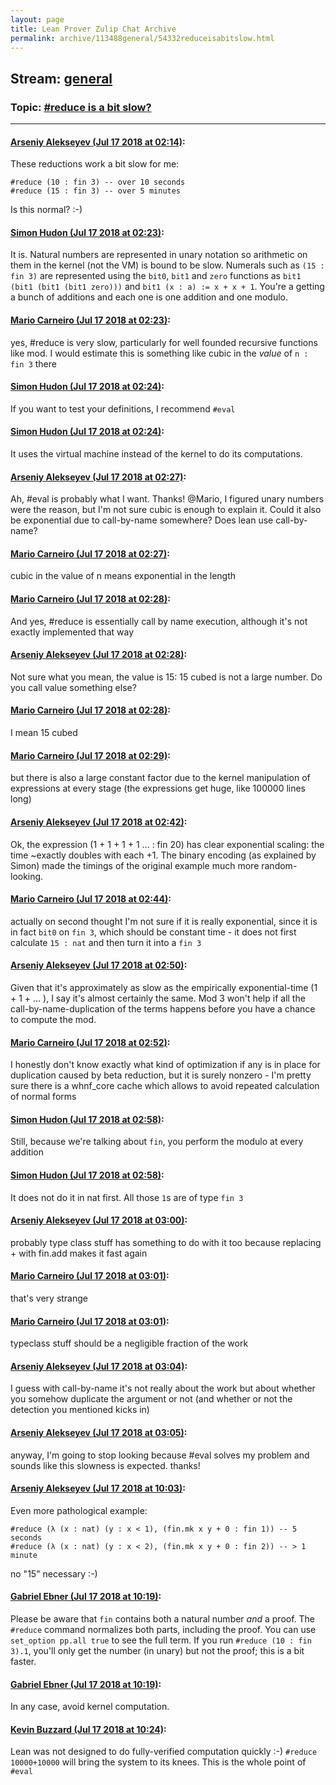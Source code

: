 ```yaml
---
layout: page
title: Lean Prover Zulip Chat Archive 
permalink: archive/113488general/54332reduceisabitslow.html
---
```


## Stream: [general](index.html)
### Topic: [#reduce is a bit slow?](54332reduceisabitslow.html)

---

#### [Arseniy Alekseyev (Jul 17 2018 at 02:14)](https://leanprover.zulipchat.com/#narrow/stream/113488-general/topic/%23reduce%20is%20a%20bit%20slow%3F/near/129783924):
These reductions work a bit slow for me:

    #reduce (10 : fin 3) -- over 10 seconds
    #reduce (15 : fin 3) -- over 5 minutes

Is this normal? :-)

#### [Simon Hudon (Jul 17 2018 at 02:23)](https://leanprover.zulipchat.com/#narrow/stream/113488-general/topic/%23reduce%20is%20a%20bit%20slow%3F/near/129784259):
It is. Natural numbers are represented in unary notation so arithmetic on them in the kernel (not the VM) is bound to be slow. Numerals such as `(15 : fin 3)` are represented using the `bit0`, `bit1` and `zero` functions as `bit1 (bit1 (bit1 (bit1 zero)))` and `bit1 (x : a) := x + x + 1`. You're a getting a bunch of additions and each one is one addition and one modulo.

#### [Mario Carneiro (Jul 17 2018 at 02:23)](https://leanprover.zulipchat.com/#narrow/stream/113488-general/topic/%23reduce%20is%20a%20bit%20slow%3F/near/129784278):
yes, #reduce is very slow, particularly for well founded recursive functions like mod. I would estimate this is something like cubic in the *value* of `n : fin 3` there

#### [Simon Hudon (Jul 17 2018 at 02:24)](https://leanprover.zulipchat.com/#narrow/stream/113488-general/topic/%23reduce%20is%20a%20bit%20slow%3F/near/129784327):
If you want to test your definitions, I recommend `#eval`

#### [Simon Hudon (Jul 17 2018 at 02:24)](https://leanprover.zulipchat.com/#narrow/stream/113488-general/topic/%23reduce%20is%20a%20bit%20slow%3F/near/129784340):
It uses the virtual machine instead of the kernel to do its computations.

#### [Arseniy Alekseyev (Jul 17 2018 at 02:27)](https://leanprover.zulipchat.com/#narrow/stream/113488-general/topic/%23reduce%20is%20a%20bit%20slow%3F/near/129784454):
Ah, #eval is probably what I want. Thanks! 
@Mario, I figured unary numbers were the reason, but I'm not sure cubic is enough to explain it. Could it also be exponential due to call-by-name somewhere? Does lean use call-by-name?

#### [Mario Carneiro (Jul 17 2018 at 02:27)](https://leanprover.zulipchat.com/#narrow/stream/113488-general/topic/%23reduce%20is%20a%20bit%20slow%3F/near/129784467):
cubic in the value of n means exponential in the length

#### [Mario Carneiro (Jul 17 2018 at 02:28)](https://leanprover.zulipchat.com/#narrow/stream/113488-general/topic/%23reduce%20is%20a%20bit%20slow%3F/near/129784536):
And yes, #reduce is essentially call by name execution, although it's not exactly implemented that way

#### [Arseniy Alekseyev (Jul 17 2018 at 02:28)](https://leanprover.zulipchat.com/#narrow/stream/113488-general/topic/%23reduce%20is%20a%20bit%20slow%3F/near/129784540):
Not sure what you mean, the value is 15: 15 cubed is not a large number. Do you call value something else?

#### [Mario Carneiro (Jul 17 2018 at 02:28)](https://leanprover.zulipchat.com/#narrow/stream/113488-general/topic/%23reduce%20is%20a%20bit%20slow%3F/near/129784547):
I mean 15 cubed

#### [Mario Carneiro (Jul 17 2018 at 02:29)](https://leanprover.zulipchat.com/#narrow/stream/113488-general/topic/%23reduce%20is%20a%20bit%20slow%3F/near/129784583):
but there is also a large constant factor due to the kernel manipulation of expressions at every stage (the expressions get huge, like 100000 lines long)

#### [Arseniy Alekseyev (Jul 17 2018 at 02:42)](https://leanprover.zulipchat.com/#narrow/stream/113488-general/topic/%23reduce%20is%20a%20bit%20slow%3F/near/129785191):
Ok, the expression (1 + 1 + 1 + 1 ... : fin 20) has clear exponential scaling: the time ~exactly doubles with each +1. The binary encoding (as explained by Simon) made the timings of the original example much more random-looking.

#### [Mario Carneiro (Jul 17 2018 at 02:44)](https://leanprover.zulipchat.com/#narrow/stream/113488-general/topic/%23reduce%20is%20a%20bit%20slow%3F/near/129785300):
actually on second thought I'm not sure if it is really exponential, since it is in fact `bit0` on `fin 3`, which should be constant time - it does not first calculate `15 : nat` and then turn it into a `fin 3`

#### [Arseniy Alekseyev (Jul 17 2018 at 02:50)](https://leanprover.zulipchat.com/#narrow/stream/113488-general/topic/%23reduce%20is%20a%20bit%20slow%3F/near/129785576):
Given that it's approximately as slow as the empirically exponential-time (1 + 1 + ... ), I say it's almost certainly the same. Mod 3 won't help if all the call-by-name-duplication of the terms happens before you have a chance to compute the mod.

#### [Mario Carneiro (Jul 17 2018 at 02:52)](https://leanprover.zulipchat.com/#narrow/stream/113488-general/topic/%23reduce%20is%20a%20bit%20slow%3F/near/129785673):
I honestly don't know exactly what kind of optimization if any is in place for duplication caused by beta reduction, but it is surely nonzero - I'm pretty sure there is a whnf_core cache which allows to avoid repeated calculation of normal forms

#### [Simon Hudon (Jul 17 2018 at 02:58)](https://leanprover.zulipchat.com/#narrow/stream/113488-general/topic/%23reduce%20is%20a%20bit%20slow%3F/near/129785938):
Still, because we're talking about `fin`, you perform the modulo at every addition

#### [Simon Hudon (Jul 17 2018 at 02:58)](https://leanprover.zulipchat.com/#narrow/stream/113488-general/topic/%23reduce%20is%20a%20bit%20slow%3F/near/129785953):
It does not do it in nat first. All those `1`s are of type `fin 3`

#### [Arseniy Alekseyev (Jul 17 2018 at 03:00)](https://leanprover.zulipchat.com/#narrow/stream/113488-general/topic/%23reduce%20is%20a%20bit%20slow%3F/near/129786041):
probably type class stuff has something to do with it too because replacing + with fin.add makes it fast again

#### [Mario Carneiro (Jul 17 2018 at 03:01)](https://leanprover.zulipchat.com/#narrow/stream/113488-general/topic/%23reduce%20is%20a%20bit%20slow%3F/near/129786062):
that's very strange

#### [Mario Carneiro (Jul 17 2018 at 03:01)](https://leanprover.zulipchat.com/#narrow/stream/113488-general/topic/%23reduce%20is%20a%20bit%20slow%3F/near/129786070):
typeclass stuff should be a negligible fraction of the work

#### [Arseniy Alekseyev (Jul 17 2018 at 03:04)](https://leanprover.zulipchat.com/#narrow/stream/113488-general/topic/%23reduce%20is%20a%20bit%20slow%3F/near/129786199):
I guess with call-by-name it's not really about the work but about whether you somehow duplicate the argument or not (and whether or not the detection you mentioned kicks in)

#### [Arseniy Alekseyev (Jul 17 2018 at 03:05)](https://leanprover.zulipchat.com/#narrow/stream/113488-general/topic/%23reduce%20is%20a%20bit%20slow%3F/near/129786231):
anyway, I'm going to stop looking because #eval solves my problem and sounds like this slowness is expected. thanks!

#### [Arseniy Alekseyev (Jul 17 2018 at 10:03)](https://leanprover.zulipchat.com/#narrow/stream/113488-general/topic/%23reduce%20is%20a%20bit%20slow%3F/near/129800058):
Even more pathological example:

    #reduce (λ (x : nat) (y : x < 1), (fin.mk x y + 0 : fin 1)) -- 5 seconds
    #reduce (λ (x : nat) (y : x < 2), (fin.mk x y + 0 : fin 2)) -- > 1 minute

no "15" necessary :-)

#### [Gabriel Ebner (Jul 17 2018 at 10:19)](https://leanprover.zulipchat.com/#narrow/stream/113488-general/topic/%23reduce%20is%20a%20bit%20slow%3F/near/129800675):
Please be aware that `fin` contains both a natural number *and* a proof.  The `#reduce` command normalizes both parts, including the proof.  You can use `set_option pp.all true` to see the full term.  If you run `#reduce (10 : fin 3).1`, you'll only get the number (in unary) but not the proof; this is a bit faster.

#### [Gabriel Ebner (Jul 17 2018 at 10:19)](https://leanprover.zulipchat.com/#narrow/stream/113488-general/topic/%23reduce%20is%20a%20bit%20slow%3F/near/129800677):
In any case, avoid kernel computation.

#### [Kevin Buzzard (Jul 17 2018 at 10:24)](https://leanprover.zulipchat.com/#narrow/stream/113488-general/topic/%23reduce%20is%20a%20bit%20slow%3F/near/129800877):
Lean was not designed to do fully-verified computation quickly :-) `#reduce 10000+10000` will bring the system to its knees. This is the whole point of `#eval`

